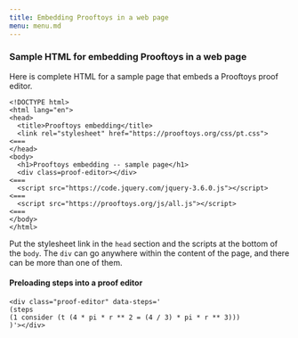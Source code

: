 ```yaml
---
title: Embedding Prooftoys in a web page
menu: menu.md
---
```


### Sample HTML for embedding Prooftoys in a web page

Here is complete HTML for a sample page that embeds a Prooftoys proof editor.

~~~~
<!DOCTYPE html>
<html lang="en">
<head>
  <title>Prooftoys embedding</title>
  <link rel="stylesheet" href="https://prooftoys.org/css/pt.css">  <===
</head>
<body>
  <h1>Prooftoys embedding -- sample page</h1>
  <div class=proof-editor></div>                                   <===
  <script src="https://code.jquery.com/jquery-3.6.0.js"></script>  <===
  <script src="https://prooftoys.org/js/all.js"></script>          <===
</body>
</html>
~~~~

Put the stylesheet link in the `head` section and the scripts at the bottom of the `body`. The `div` can go anywhere within the content of the page, and there can be more than one of them.


#### Preloading steps into a proof editor

```text
<div class="proof-editor" data-steps='
(steps
(1 consider (t (4 * pi * r ** 2 = (4 / 3) * pi * r ** 3)))
)'></div>
```
